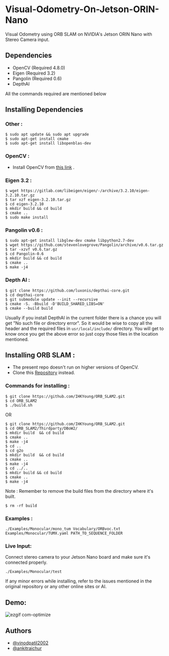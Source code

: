 # Visual-Odometry-On-Jetson-ORIN-Nano
Visual Odometry using ORB SLAM on NVIDIA's Jetson ORIN Nano with Stereo Camera input.

## Dependencies 
- OpenCV  (Required 4.8.0)
- Eigen (Required 3.2)
- Pangolin (Required 0.6)
- DepthAI 

All the commands required are mentioned below 



## Installing Dependencies 

### Other : 
  ```
$ sudo apt update && sudo apt upgrade
$ sudo apt-get install cmake
$ sudo apt-get install libopenblas-dev
```

### OpenCV :
  - Install OpenCV from [this link](http://techawarey.com/programming/install-opencv-c-c-in-ubuntu-18-04-lts-step-by-step-guide/) .
  
### Eigen 3.2 :
```
$ wget https://gitlab.com/libeigen/eigen/-/archive/3.2.10/eigen-3.2.10.tar.gz
$ tar xzf eigen-3.2.10.tar.gz
$ cd eigen-3.2.10
$ mkdir build && cd build 
$ cmake ..
$ sudo make install
```

### Pangolin v0.6 :

```
$ sudo apt-get install libglew-dev cmake libpython2.7-dev
$ wget https://github.com/stevenlovegrove/Pangolin/archive/v0.6.tar.gz
$ tar -xzvf v0.6.tar.gz
$ cd Pangolin-0.6
$ mkdir build && cd build 
$ cmake ..
$ make -j4
```
### Depth AI :
```
$ git clone https://github.com/luxonis/depthai-core.git
$ cd depthai-core
$ git submodule update --init --recursive
$ cmake -S. -Bbuild -D'BUILD_SHARED_LIBS=ON'
$ cmake --build build
```
Usually if you install DepthAI in the current folder there is a chance you will get "No such file or directory error".
So it would be wise to copy all the header and the required files in `usr/local/include/` directory.
You will get to know once you get the above error so just copy those files in the location mentioned.





## Installing ORB SLAM :
 - The present repo doesn't run on higher versions of OpenCV.
 - Clone this [Repository](https://github.com/IHKYoung/ORB_SLAM2.git) instead.
 
### Commands for installing :

```
$ git clone https://github.com/IHKYoung/ORB_SLAM2.git
$ cd ORB_SLAM2
$ ./build.sh
```

OR
```
$ git clone https://github.com/IHKYoung/ORB_SLAM2.git
$ cd ORB_SLAM2/Thirdparty/DBoW2/
$ mkdir build  && cd build
$ cmake ..
$ make -j4
$ cd ..
$ cd g2o
$ mkdir build  && cd build
$ cmake ..
$ make -j4
$ cd ../..
$ mkdir build && cd build
$ cmake ..
$ make -j4
```

Note : Remember to remove the build files from the directory where it's built.

```
$ rm -rf build
```

### Examples :
```
./Examples/Monocular/mono_tum Vocabulary/ORBvoc.txt Examples/Monocular/TUMX.yaml PATH_TO_SEQUENCE_FOLDER
```

### Live Input:
Connect stereo camera to your Jetson Nano board and make sure it's connected properly.
```
./Examples/Monocular/test
```

If any minor errors while installing, refer to the issues mentioned in the original repository or any other online sites or AI.


## Demo:
![ezgif com-optimize](https://github.com/vinodpatil2002/Visual-Odometry-On-Jetson-ORIN-Nano/blob/27c6076a67111ee97b71356d347c1bee47e7a04e/GIFMaker_me.gif)

## Authors

- [@vinodpatil2002](https://github.com/vinodpatil2002)
- [@ankitraichur](https://github.com/ankitraichur/)

